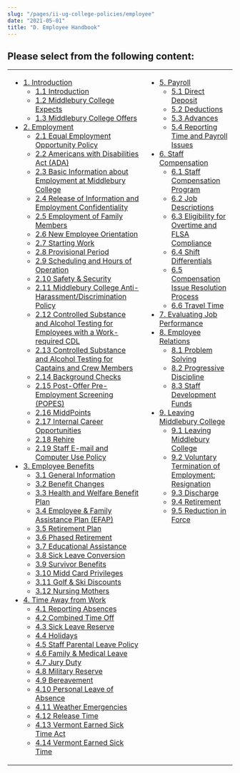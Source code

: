 ```yaml
---
slug: "/pages/ii-ug-college-policies/employee"
date: "2021-05-01"
title: "D. Employee Handbook"
---
```


## Please select from the following content:

<table>

<tbody>

<tr valign="top">

<td>

- [1\. Introduction](/pages/ii-ug-college-policies/employee/introduction)
  - [1.1 Introduction](/pages/ii-ug-college-policies/employee/introduction/intro)
  - [1.2 Middlebury College Expects](/pages/ii-ug-college-policies/employee/introduction/expects)
  - [1.3 Middlebury College Offers](/pages/ii-ug-college-policies/employee/introduction/offers)
- [2\. Employment](/pages/ii-ug-college-policies/employee/employment)
  - [2.1 Equal Employment Opportunity Policy](/pages/ii-ug-college-policies/employee/employment/2-1-equal-employment-opportunity-policy-)
  - [2.2 Americans with Disabilities Act (ADA)](/pages/ii-ug-college-policies/employee/employment/ada)
  - [2.3 Basic Information about Employment at Middlebury College](/pages/ii-ug-college-policies/employee/employment/basic-info)
  - [2.4 Release of Information and Employment Confidentiality](/pages/ii-ug-college-policies/employee/employment/2-4-release-of-information-and-employment-confidentiality)
  - [2.5 Employment of Family Members](/pages/ii-ug-college-policies/employee/employment/employment-family)
  - [2.6 New Employee Orientation](/pages/ii-ug-college-policies/employee/employment/orientation)
  - [2.7 Starting Work](/pages/ii-ug-college-policies/employee/employment/starting-work)
  - [2.8 Provisional Period](/pages/ii-ug-college-policies/employee/employment/provisional-period)
  - [2.9 Scheduling and Hours of Operation](/pages/ii-ug-college-policies/employee/employment/scheduling-hours-operation)
  - [2.10 Safety & Security](/pages/ii-ug-college-policies/employee/employment/safety-security)
  - [2.11 Middlebury College Anti-Harassment/Discrimination Policy](/pages/ii-ug-college-policies/employee/employment/anti-har-policy)
  - [2.12 Controlled Substance and Alcohol Testing for Employees with a Work-required CDL](/pages/ii-ug-college-policies/employee/employment/hr-controlled-sub-cdl)
  - [2.13 Controlled Substance and Alcohol Testing for Captains and Crew Members](/pages/ii-ug-college-policies/employee/employment/alcohol-testing-captains)
  - [2.14 Background Checks](/pages/ii-ug-college-policies/employee/employment/criminal-background-ch)
  - [2.15 Post-Offer Pre-Employment Screening (POPES)](/pages/ii-ug-college-policies/employee/employment/popes)
  - [2.16 MiddPoints](/pages/ii-ug-college-policies/employee/employment/midd-points)
  - [2.17 Internal Career Opportunities](/pages/ii-ug-college-policies/employee/employment/internal-career)
  - [2.18 Rehire](/pages/ii-ug-college-policies/employee/employment/rehire)
  - [2.19 Staff E-mail and Computer Use Policy](/pages/ii-ug-college-policies/employee/employment/staff-computer-use)
- [3\. Employee Benefits](/pages/ii-ug-college-policies/employee/benefits)
  - [3.1 General Information](/pages/ii-ug-college-policies/employee/benefits/general-info)
  - [3.2 Benefit Changes](/pages/ii-ug-college-policies/employee/benefits/benefit-changes)
  - [3.3 Health and Welfare Benefit Plan](/pages/ii-ug-college-policies/employee/benefits/health-welfard)
  - [3.4 Employee & Family Assistance Plan (EFAP)](/pages/ii-ug-college-policies/employee/benefits/efap)
  - [3.5 Retirement Plan](/pages/ii-ug-college-policies/employee/benefits/retirement)
  - [3.6 Phased Retirement](/pages/ii-ug-college-policies/employee/benefits/phased-ret)
  - [3.7 Educational Assistance](/pages/ii-ug-college-policies/employee/benefits/educational-assistance)
  - [3.8 Sick Leave Conversion](/pages/ii-ug-college-policies/employee/benefits/sick-leave-conversion)
  - [3.9 Survivor Benefits](/pages/ii-ug-college-policies/employee/benefits/survivor-benefits)
  - [3.10 Midd Card Privileges](/pages/ii-ug-college-policies/employee/benefits/midd-card-priveleges)
  - [3.11 Golf & Ski Discounts](/pages/ii-ug-college-policies/employee/benefits/discounts)
  - [3.12 Nursing Mothers](/pages/ii-ug-college-policies/employee/benefits/nursing-mothers)
- [4\. Time Away from Work](/pages/ii-ug-college-policies/employee/time-away)
  - [4.1 Reporting Absences](/pages/ii-ug-college-policies/employee/time-away/reporting-absences)
  - [4.2 Combined Time Off](/pages/ii-ug-college-policies/employee/time-away/cto)
  - [4.3 Sick Leave Reserve](/pages/ii-ug-college-policies/employee/time-away/slr)
  - [4.4 Holidays](/pages/ii-ug-college-policies/employee/time-away/holidays)
  - [4.5 Staff Parental Leave Policy](/pages/ii-ug-college-policies/employee/time-away/staff-parental-leave)
  - [4.6 Family & Medical Leave](/pages/ii-ug-college-policies/employee/time-away/family-medical-leave)
  - [4.7 Jury Duty](/pages/ii-ug-college-policies/employee/time-away/jury-duty)
  - [4.8 Military Reserve](/pages/ii-ug-college-policies/employee/time-away/military-reserve)
  - [4.9 Bereavement](/pages/ii-ug-college-policies/employee/time-away/bereavement)
  - [4.10 Personal Leave of Absence](/pages/ii-ug-college-policies/employee/time-away/personal-leave)
  - [4.11 Weather Emergencies](/pages/ii-ug-college-policies/employee/time-away/weather-emergencies)
  - [4.12 Release Time](/pages/ii-ug-college-policies/employee/time-away/release-time)
  - [4.13 Vermont Earned Sick Time Act](/pages/ii-ug-college-policies/employee/time-away/4-13-vermont-earned-sick-time-act)
  - [4.14 Vermont Earned Sick Time](/pages/ii-ug-college-policies/employee/time-away/4-14-vermont-earned-sick-time)

</td>

<td>

- [5\. Payroll](/pages/ii-ug-college-policies/employee/payroll)
  - [5.1 Direct Deposit](/pages/ii-ug-college-policies/employee/payroll/direct-deposit)
  - [5.2 Deductions](/pages/ii-ug-college-policies/employee/payroll/deductions)
  - [5.3 Advances](/pages/ii-ug-college-policies/employee/payroll/advances)
  - [5.4 Reporting Time and Payroll Issues](/pages/ii-ug-college-policies/employee/payroll/payroll-issues)
- [6\. Staff Compensation](/pages/ii-ug-college-policies/employee/wage-salary)
  - [6.1 Staff Compensation Program](/pages/ii-ug-college-policies/employee/wage-salary/staff-compensation-program)
  - [6.2 Job Descriptions](/pages/ii-ug-college-policies/employee/wage-salary/job-descriptions)
  - [6.3 Eligibility for Overtime and FLSA Compliance](/pages/ii-ug-college-policies/employee/wage-salary/overtime)
  - [6.4 Shift Differentials](/pages/ii-ug-college-policies/employee/wage-salary/shift-differentials)
  - [6.5 Compensation Issue Resolution Process](/pages/ii-ug-college-policies/employee/wage-salary/compensation-issue-resolution-process)
  - [6.6 Travel Time](/pages/ii-ug-college-policies/employee/wage-salary/travel-time)
- [7\. Evaluating Job Performance](/pages/ii-ug-college-policies/employee/evaluating)
- [8\. Employee Relations](/pages/ii-ug-college-policies/employee/processes-development)
  - [8.1 Problem Solving](/pages/ii-ug-college-policies/employee/processes-development/problem-solving)
  - [8.2 Progressive Discipline](/pages/ii-ug-college-policies/employee/processes-development/progressive-discipline)
  - [8.3 Staff Development Funds](/pages/ii-ug-college-policies/employee/processes-development/staff-dev-funds)
- [9\. Leaving Middlebury College](/pages/ii-ug-college-policies/employee/leaving-midd)
  - [9.1 Leaving Middlebury College](/pages/ii-ug-college-policies/employee/leaving-midd/leaving-middlebury-college)
  - [9.2 Voluntary Termination of Employment: Resignation](/pages/ii-ug-college-policies/employee/leaving-midd/resignation)
  - [9.3 Discharge](/pages/ii-ug-college-policies/employee/leaving-midd/discharge)
  - [9.4 Retirement](/pages/ii-ug-college-policies/employee/leaving-midd/retirement)
  - [9.5 Reduction in Force](/pages/ii-ug-college-policies/employee/leaving-midd/rif)

</td>

</tr>

</tbody>

</table>
